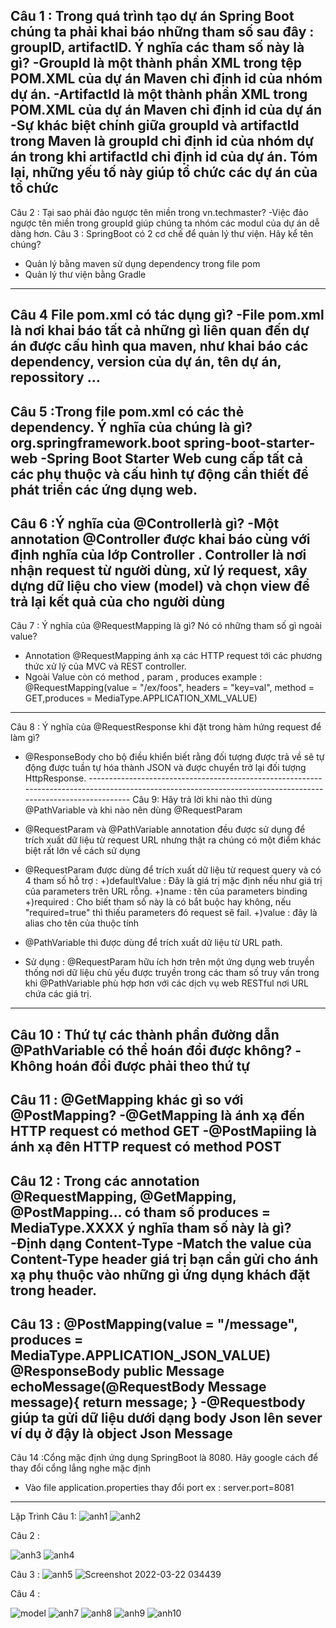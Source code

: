 Câu 1 :
Trong quá trình tạo dự án Spring Boot chúng ta phải khai báo những tham số sau đây : groupID, artifactID. Ý nghĩa các tham số này là gì?
-GroupId là một thành phần XML trong tệp POM.XML của dự án Maven chỉ định id của nhóm dự án.
-ArtifactId là một thành phần XML trong POM.XML của dự án Maven chỉ định id của dự án
-Sự khác biệt chính giữa groupId và artifactId trong Maven là groupId chỉ định id của nhóm dự án trong khi artifactId chỉ định id của dự án. Tóm lại, những yếu tố này giúp tổ chức các dự án của tổ chức
-
Câu 2 :
Tại sao phải đảo ngược tên miền trong <groupId>vn.techmaster</groupId>?
-Việc đảo ngược tên miền trong groupId giúp chúng ta nhóm các modul của dự án dễ dàng hơn.
Câu 3 : SpringBoot có 2 cơ chế để quản lý thư viện. Hãy kể tên chúng? 
- Quản lý bằng maven sử dụng dependency trong file pom
- Quản lý thư viện bằng Gradle
--------------------------------------------------------------------------------------------------------------------------------------------------------------
Câu 4 File pom.xml có tác dụng gì?
-File pom.xml là nơi khai báo tất cả những gì liên quan đến dự án được cấu hình qua maven, như khai báo các dependency, version của dự án, tên dự án, repossitory …
--------------------------------------------------------------------------------------------------------------------------------------------------------------
Câu 5 :Trong file pom.xml có các thẻ dependency. Ý nghĩa của chúng là gì?
<dependency>
	<groupId>org.springframework.boot</groupId>
	<artifactId>spring-boot-starter-web</artifactId>
</dependency>
-Spring Boot Starter Web cung cấp tất cả các phụ thuộc và cấu hình tự động cần thiết để phát triển các ứng dụng web.
--------------------------------------------------------------------------------------------------------------------------------------------------------------
Câu 6 :Ý nghĩa của @Controllerlà gì?
-Một annotation @Controller được khai báo cùng với định nghĩa của lớp Controller .
Controller là nơi nhận request từ người dùng, xử lý request, xây dựng dữ liệu cho view (model) và chọn view để trả lại kết quả của cho người dùng
--------------------------------------------------------------------------------------------------------------------------------------------------------------
Câu 7 : Ý nghĩa của @RequestMapping là gì? Nó có những tham số gì ngoài value?
 - Annotation @RequestMapping ánh xạ các HTTP request tới các phương thức xử lý của MVC và REST controller.
 - Ngoài Value còn có method , param , produces
 example :  @RequestMapping(value = "/ex/foos", headers = "key=val", method = GET,produces = MediaType.APPLICATION_XML_VALUE)
 -------------------------------------------------------------------------------------------------------------------------------------------------------------
 Câu 8 : Ý nghĩa của @RequestResponse khi đặt trong hàm hứng request để làm gì?
 - @ResponseBody cho bộ điều khiển biết rằng đối tượng được trả về sẽ tự động được tuần tự hóa thành JSON và được chuyển trở lại đối tượng HttpResponse. --------------------------------------------------------------------------------------------------------------------------------------------------------------
Câu 9: Hãy trả lời khi nào thì dùng @PathVariable và khi nào nên dùng @RequestParam
- @RequestParam và @PathVariable annotation đều được sử dụng để trích xuất dữ liệu từ request URL nhưng thật ra chúng có một điểm khác biệt rất lớn về cách sử dụng 
- @RequestParam được dùng để trích xuất dữ liệu từ request query và có 4 tham số hỗ trợ :
+)defaultValue : Đây là giá trị mặc định nếu như giá trị của parameters trên URL rỗng.
+)name : tên của parameters binding
+)required : Cho biết tham số này là có bắt buộc hay không, nếu "required=true" thì thiếu parameters đó request sẽ fail.
+)value : đây là alias cho tên của thuộc tính
- @PathVariable thì được dùng để trích xuất dữ liệu từ URL path.

- Sử dụng : @RequestParam hữu ích hơn trên một ứng dụng web truyền thống nơi dữ liệu chủ yếu được truyền trong các tham số truy vấn trong khi @PathVariable phù hợp hơn với các dịch vụ web RESTful nơi URL chứa các giá trị.
--------------------------------------------------------------------------------------------------------------------------------------------------------------
Câu 10 : Thứ tự các thành phần đường dẫn @PathVariable có thể hoán đổi được không?
-Không hoán đổi được phải theo thứ tự
--------------------------------------------------------------------------------------------------------------------------------------------------------------
Câu 11 : @GetMapping khác gì so với @PostMapping?
-@GetMapping là ánh xạ đến HTTP request có method GET
-@PostMapiing là ánh xạ đên HTTP request có method POST
--------------------------------------------------------------------------------------------------------------------------------------------------------------
Câu 12 : Trong các annotation @RequestMapping, @GetMapping, @PostMapping… có tham số produces = MediaType.XXXX ý nghĩa tham số này là gì?
-Định dạng Content-Type
-Match the value của Content-Type header giá trị bạn cần gửi cho ánh xạ phụ thuộc vào những gì ứng dụng khách đặt trong header.
--------------------------------------------------------------------------------------------------------------------------------------------------------------
Câu 13 :
@PostMapping(value = "/message", produces = MediaType.APPLICATION_JSON_VALUE)
@ResponseBody
public Message echoMessage(@RequestBody Message message){
    return message;
}
-@Requestbody giúp ta gửi dữ liệu dưới dạng body Json lên sever ví dụ ở đậy là object Json Message
--------------------------------------------------------------------------------------------------------------------------------------------------------------
Câu 14 :Cổng mặc định ứng dụng SpringBoot là 8080. Hãy google cách để thay đổi cổng lắng nghe mặc định
- Vào file application.properties  thay đổi port ex : server.port=8081
--------------------------------------------------------------------------------------------------------------------------------------------------------------

Lập Trình
Câu 1:
![anh1](https://user-images.githubusercontent.com/72613060/159362998-46100a3c-0951-409e-b39f-1654293bcdb0.png)
![anh2](https://user-images.githubusercontent.com/72613060/159363032-6c3c3bba-639d-4298-b96e-e791d819df92.png)

Câu 2 :

![anh3](https://user-images.githubusercontent.com/72613060/159363066-52e64a7d-a1e7-43e8-9230-ce7667d2f2c3.png)
![anh4](https://user-images.githubusercontent.com/72613060/159363083-fad20976-2ee2-4ecc-be0c-ee83dfa8f110.png)

Câu 3 :
![anh5](https://user-images.githubusercontent.com/72613060/159363116-acde43cb-6e92-4d0a-95ce-1eae4e977eb7.png)
![Screenshot 2022-03-22 034439](https://user-images.githubusercontent.com/72613060/159363129-a7d315b5-01e9-4b49-bc3c-7c1f94125c73.png)

Câu 4 :

![model](https://user-images.githubusercontent.com/72613060/159363574-4229adec-6c24-4e55-9edc-db7974c87171.png)
![anh7](https://user-images.githubusercontent.com/72613060/159363178-99b66122-d2a0-497a-842c-4bbd4ef7bdcb.png)
![anh8](https://user-images.githubusercontent.com/72613060/159363219-ea7827ac-d207-479c-9a97-075994340801.png)
![anh9](https://user-images.githubusercontent.com/72613060/159363224-fbb99370-11fb-4986-b2c3-6fc3166f3b09.png)
![anh10](https://user-images.githubusercontent.com/72613060/159363591-1c1f89d6-b9c9-4328-961a-048694b65327.png)

